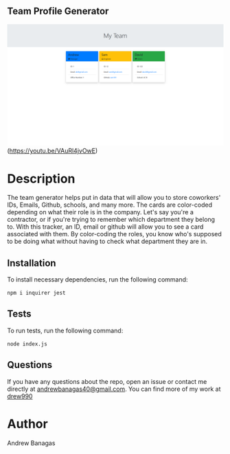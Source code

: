 ## Team Profile Generator

![ScreenShot](./images/MyTeam.png)(https://youtu.be/VAuRl4jvOwE)

# Description

The team generator helps put in data that will allow you to store coworkers' IDs, Emails, Github, schools, and many more. The cards are color-coded depending on what their role is in the company. Let's say you're a contractor, or if you're trying to remember which department they belong to. With this tracker, an ID, email or github will allow you to see a card associated with them. By color-coding the roles, you know who's supposed to be doing what without having to check what department they are in.

## Installation

To install necessary dependencies, run the following command:

```
npm i inquirer jest
```

## Tests

To run tests, run the following command:

```
node index.js
```

## Questions

If you have any questions about the repo, open an issue or contact me directly at andrewbanagas40@gmail.com. You can find more of my work at [drew990](https://github.com/drew990/)

# Author

Andrew Banagas
